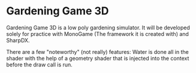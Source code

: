 # Gardening Game 3D

Gardening Game 3D is a low poly gardening simulator. It will be developed solely for practice with MonoGame (The framework it is created with) and SharpDX.

There are a few "noteworthy" (not really) features:
  Water is done all in the shader with the help of a geometry shader that is injected into the context before the draw call is run.
